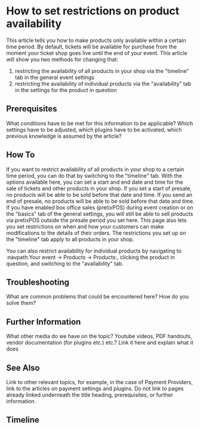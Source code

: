# How to set restrictions on product availability 

This article tells you how to make products only available within a certain time period. 
By default, tickets will be available for purchase from the moment your ticket shop goes live until the end of your event. 
This article will show you two methods for changing that: 
 1. restricting the availability of all products in your shop via the "timeline" tab in the general event settings
 2. restricting the availability of individual products via the "availability" tab in the settings for the product in question 

## Prerequisites

What conditions have to be met for this information to be applicable? Which settings have to be adjusted, which plugins have to be activated, which previous knowledge is assumed by the article? 

## How To

If you want to restrict availability of all products in your shop to a certain time period, you can do that by switching to the "timeline" tab. 
With the options available here, you can set a start and end date and time for the sale of tickets and other products in your shop. 
If you set a start of presale, no products will be able to be sold before that date and time. 
If you send an end of presale, no products will be able to be sold before that date and time. 
If you have enabled box office sales (pretixPOS) during event creation or on the "basics" tab of the general settings, you will still be able to sell products via pretixPOS outside the presale period you set here. 
This page also lets you set restrictions on when and how your customers can make modifications to the details of their orders. 
The restrictions you set up on the "timeline" tab apply to all products in your shop. 

You can also restrict availability for individual products by navigating to :navpath:Your event → Products → Products:, clicking the product in question, and switching to the "availability" tab. 

## Troubleshooting 

What are common problems that could be encountered here? How do you solve them? 

## Further Information

What other media do we have on the topic? Youtube videos, PDF handouts, vendor documentation (for plugins etc.) etc.? Link it here and explain what it does

## See Also 

Link to other relevant topics, for example, in the case of Payment Providers, link to the articles on payment settings and plugins. Do not link to pages already linked underneath the title heading, prerequisites, or further information. 

## Timeline 

